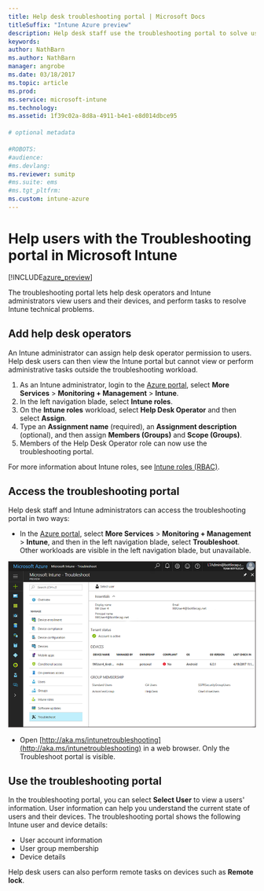 ```yaml
---
title: Help desk troubleshooting portal | Microsoft Docs
titleSuffix: "Intune Azure preview"
description: Help desk staff use the troubleshooting portal to solve users' technical problems  
keywords:
author: NathBarn
ms.author: NathBarn
manager: angrobe
ms.date: 03/18/2017
ms.topic: article
ms.prod:
ms.service: microsoft-intune
ms.technology:
ms.assetid: 1f39c02a-8d8a-4911-b4e1-e8d014dbce95

# optional metadata

#ROBOTS:
#audience:
#ms.devlang:
ms.reviewer: sumitp
#ms.suite: ems
#ms.tgt_pltfrm:
ms.custom: intune-azure
---
```

# Help users with the Troubleshooting portal in Microsoft Intune

[!INCLUDE[azure_preview](./includes/azure_preview.md)]

The troubleshooting portal lets help desk operators and Intune administrators view users and their devices, and perform tasks to resolve Intune technical problems.

## Add help desk operators
An Intune administrator can assign help desk operator permission to users. Help desk users can then view the Intune portal but cannot view or perform administrative tasks outside the troubleshooting workload.

1. As an Intune administrator, login to the [Azure portal](https:portal.azure.com), select **More Services** > **Monitoring + Management** > **Intune**.
2. In the left navigation blade, select **Intune roles**.
3. On the **Intune roles** workload, select **Help Desk Operator** and then select **Assign**.
4. Type an **Assignment name** (required), an **Assignment description** (optional), and then assign **Members (Groups)** and **Scope (Groups)**.
5. Members of the Help Desk Operator role can now use the troubleshooting portal.

For more information about Intune roles, see [Intune roles (RBAC)](../access-control/role-based-access-control.md).

## Access the troubleshooting portal

Help desk staff and Intune administrators can access the troubleshooting portal in two ways:
- In the [Azure portal](https://portal.azure.com), select **More Services** > **Monitoring + Management** > **Intune**, and then in the left navigation blade, select **Troubleshoot**. Other workloads are visible in the left navigation blade, but unavailable.

![Screenshot of the Intune Troubleshoot workload with Select User link](media/help-desk-user.png)
- Open [http://aka.ms/intunetroubleshooting](http://aka.ms/intunetroubleshooting) in a web browser. Only the Troubleshoot portal is visible.

## Use the troubleshooting portal

In the troubleshooting portal, you can select **Select User** to view a users' information. User information can help you understand the current state of users and their devices. The troubleshooting portal shows the following Intune user and device details:
- User account information
- User group membership
- Device details

Help desk users can also perform remote tasks on devices such as **Remote lock**.
